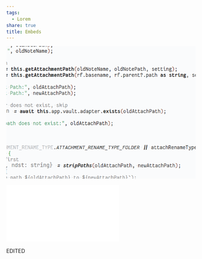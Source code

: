 ```yaml
---
tags:
  - Lorem
share: true
title: Embeds
---
```

![image_test.png](./image_test.png)

![Lorem Labore](./Lorem%20Labore.md)



EDITED